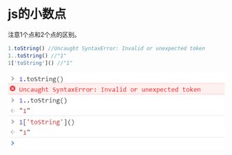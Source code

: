# js的小数点

注意1个点和2个点的区别。

```js
1.toString() //Uncaught SyntaxError: Invalid or unexpected token
1..toString() //"1"
1['toString']() //"1"
```

![](/assets/js-dot.png)


